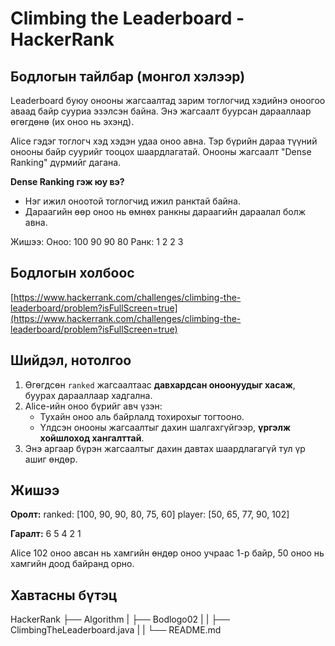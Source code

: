 # Climbing the Leaderboard - HackerRank

## Бодлогын тайлбар (монгол хэлээр)

Leaderboard буюу онооны жагсаалтад зарим тоглогчид хэдийнэ оноогоо аваад байр сууриа эзэлсэн байна. Энэ жагсаалт буурсан дарааллаар өгөгдөнө (их оноо нь эхэнд).

Alice гэдэг тоглогч хэд хэдэн удаа оноо авна. Тэр бүрийн дараа түүний онооны байр суурийг тооцох шаардлагатай. Онооны жагсаалт "Dense Ranking" дүрмийг дагана.

**Dense Ranking гэж юу вэ?**

- Нэг ижил оноотой тоглогчид ижил ранктай байна.
- Дараагийн өөр оноо нь өмнөх ранкны дараагийн дараалал болж авна.

Жишээ:
Оноо: 100 90 90 80
Ранк: 1 2 2 3


## Бодлогын холбоос

[https://www.hackerrank.com/challenges/climbing-the-leaderboard/problem?isFullScreen=true](https://www.hackerrank.com/challenges/climbing-the-leaderboard/problem?isFullScreen=true)


## Шийдэл, нотолгоо

1. Өгөгдсөн `ranked` жагсаалтаас **давхардсан оноонуудыг хасаж**, буурах дарааллаар хадгална.
2. Alice-ийн оноо бүрийг авч үзэн:
   - Тухайн оноо аль байрлалд тохирохыг тогтооно.
   - Үлдсэн онооны жагсаалтыг дахин шалгахгүйгээр, **үргэлж хойшлоход хангалттай**.
3. Энэ аргаар бүрэн жагсаалтыг дахин давтах шаардлагагүй тул үр ашиг өндөр.


## Жишээ

**Оролт:**
ranked: [100, 90, 90, 80, 75, 60]
player: [50, 65, 77, 90, 102]

**Гаралт:**
6
5
4
2
1

Alice 102 оноо авсан нь хамгийн өндөр оноо учраас 1-р байр, 50 оноо нь хамгийн доод байранд орно.

## Хавтасны бүтэц

HackerRank
    ├── Algorithm
    |   ├── Bodlogo02
    |   |   ├── ClimbingTheLeaderboard.java
    |   |   └── README.md